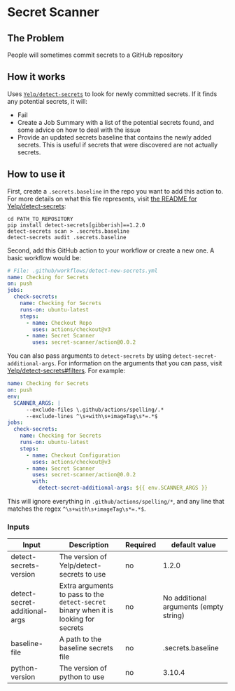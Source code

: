 # Secret Scanner
## The Problem
People will sometimes commit secrets to a GitHub repository

## How it works
Uses [`Yelp/detect-secrets`](https://github.com/Yelp/detect-secrets) to look for newly committed secrets. If it finds any potential secrets, it will:
* Fail
* Create a Job Summary with a list of the potential secrets found, and some advice on how to deal with the issue
* Provide an updated secrets baseline that contains the newly added secrets. This is useful if secrets that were discovered are not actually secrets.

## How to use it
First, create a `.secrets.baseline` in the repo you want to add this action to. For more details on what this file represents, visit [the README for Yelp/detect-secrets](https://github.com/Yelp/detect-secrets#detect-secrets):
```
cd PATH_TO_REPOSITORY
pip install detect-secrets[gibberish]==1.2.0
detect-secrets scan > .secrets.baseline
detect-secrets audit .secrets.baseline
```

Second, add this GitHub action to your workflow or create a new one. A basic workflow would be:
```yaml
# File: .github/workflows/detect-new-secrets.yml
name: Checking for Secrets
on: push
jobs:
  check-secrets:
    name: Checking for Secrets
    runs-on: ubuntu-latest
    steps:
      - name: Checkout Repo
        uses: actions/checkout@v3
      - name: Secret Scanner
        uses: secret-scanner/action@0.0.2
```

You can also pass arguments to `detect-secrets` by using `detect-secret-additional-args`. For information on the arguments that you can pass, visit [Yelp/detect-secrets#filters](https://github.com/Yelp/detect-secrets#filters). For example:
```yaml
name: Checking for Secrets
on: push
env:
  SCANNER_ARGS: |
      --exclude-files \.github/actions/spelling/.*
      --exclude-lines ^\s+with\s+imageTag\s*=.*$
jobs:
  check-secrets:
    name: Checking for Secrets
    runs-on: ubuntu-latest
    steps:
      - name: Checkout Configuration
        uses: actions/checkout@v3
      - name: Secret Scanner
        uses: secret-scanner/action@0.0.2
        with:
          detect-secret-additional-args: ${{ env.SCANNER_ARGS }}
```

This will ignore everything in `.github/actions/spelling/*`, and any line that matches the regex `^\s+with\s+imageTag\s*=.*$`.

### Inputs
|Input|Description|Required|default value|
|-----|-----------|--------|-------------|
|detect-secrets-version|The version of Yelp/detect-secrets to use|no|1.2.0|
|detect-secret-additional-args|Extra arguments to pass to the `detect-secret` binary when it is looking for secrets|no|No additional arguments (empty string)|
|baseline-file|A path to the baseline secrets file|no|.secrets.baseline|
|python-version|The version of python to use|no|3.10.4|
